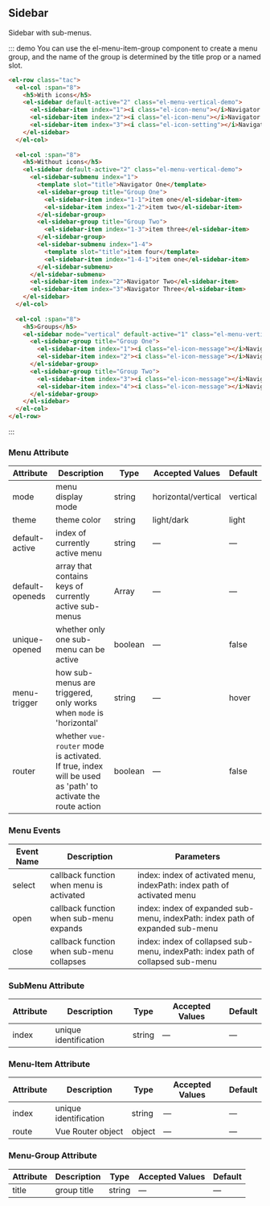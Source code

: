 <style>
  .demo-box.demo-sidebar {
    .el-menu-demo {
      padding-left: 55px;
    }
    .el-menu-vertical-demo {
      width: 200px;
      min-height: 400px;
    }
    .line {
      height: 1px;
      background-color: #e0e6ed;
      margin: 35px -24px;
    }
    h5 {
      font-size: 14px;
      color: #8492a6;
      margin-top: 10px;
    }
    .tac {
      text-align: center;
      
      .el-menu-vertical-demo {
        display: inline-block;
        text-align: left;
      }
    }
  }
</style>


## Sidebar

Sidebar with sub-menus.

::: demo You can use the el-menu-item-group component to create a menu group, and the name of the group is determined by the title prop or a named slot.
```html
<el-row class="tac">
  <el-col :span="8">
    <h5>With icons</h5>
    <el-sidebar default-active="2" class="el-menu-vertical-demo">
      <el-sidebar-item index="1"><i class="el-icon-menu"></i>Navigator One</el-sidebar-item>
      <el-sidebar-item index="2"><i class="el-icon-menu"></i>Navigator Two</el-sidebar-item>
      <el-sidebar-item index="3"><i class="el-icon-setting"></i>Navigator Three</el-sidebar-item>
    </el-sidebar>
  </el-col>
  
  <el-col :span="8">
    <h5>Without icons</h5>
    <el-sidebar default-active="2" class="el-menu-vertical-demo">
      <el-sidebar-submenu index="1">
        <template slot="title">Navigator One</template>
        <el-sidebar-group title="Group One">
          <el-sidebar-item index="1-1">item one</el-sidebar-item>
          <el-sidebar-item index="1-2">item two</el-sidebar-item>
        </el-sidebar-group>
        <el-sidebar-group title="Group Two">
          <el-sidebar-item index="1-3">item three</el-sidebar-item>
        </el-sidebar-group>
        <el-sidebar-submenu index="1-4">
          <template slot="title">item four</template>
          <el-sidebar-item index="1-4-1">item one</el-sidebar-item>
        </el-sidebar-submenu>
      </el-sidebar-submenu>
      <el-sidebar-item index="2">Navigator Two</el-sidebar-item>
      <el-sidebar-item index="3">Navigator Three</el-sidebar-item>
    </el-sidebar>
  </el-col>
  
  <el-col :span="8">
    <h5>Groups</h5>
    <el-sidebar mode="vertical" default-active="1" class="el-menu-vertical-demo">
      <el-sidebar-group title="Group One">
        <el-sidebar-item index="1"><i class="el-icon-message"></i>Navigator One</el-sidebar-item>
        <el-sidebar-item index="2"><i class="el-icon-message"></i>Navigator Two</el-sidebar-item>
      </el-sidebar-group>
      <el-sidebar-group title="Group Two">
        <el-sidebar-item index="3"><i class="el-icon-message"></i>Navigator Three</el-sidebar-item>
        <el-sidebar-item index="4"><i class="el-icon-message"></i>Navigator Four</el-sidebar-item>
      </el-sidebar-group>
    </el-sidebar>
  </el-col>
</el-row>
```
:::



### Menu Attribute
| Attribute      | Description          | Type      | Accepted Values       | Default  |
|---------- |-------- |---------- |-------------  |-------- |
| mode     | menu display mode   | string  |   horizontal/vertical   | vertical |
| theme     | theme color   | string    | light/dark | light |
| default-active | index of currently active menu | string    | — | — |
| default-openeds | array that contains keys of currently active sub-menus  | Array    | — | — |
| unique-opened  |  whether only one sub-menu can be active  | boolean   | — | false   |
| menu-trigger | how sub-menus are triggered, only works when `mode` is 'horizontal' | string    | — | hover |
| router  | whether `vue-router` mode is activated. If true, index will be used as 'path' to activate the route action | boolean   | — | false   |


### Menu Events
| Event Name | Description | Parameters |
|---------- |-------- |---------- |
| select  | callback function when menu is activated | index: index of activated menu, indexPath: index path of activated menu  |
| open  | callback function when sub-menu expands | index: index of expanded sub-menu, indexPath: index path of expanded sub-menu |
| close  | callback function when sub-menu collapses | index: index of collapsed sub-menu, indexPath: index path of collapsed sub-menu |

### SubMenu Attribute
| Attribute      | Description          | Type      | Accepted Values       | Default  |
|---------- |-------- |---------- |-------------  |-------- |
| index     | unique identification   | string  | — | — |

### Menu-Item Attribute
| Attribute      | Description          | Type      | Accepted Values       | Default  |
|---------- |-------- |---------- |-------------  |-------- |
| index     | unique identification   | string  | — | — |
| route     | Vue Router object   | object | — | — |

### Menu-Group Attribute
| Attribute      | Description          | Type      | Accepted Values       | Default  |
|---------- |-------- |---------- |-------------  |-------- |
| title     | group title   | string  | — | — |
